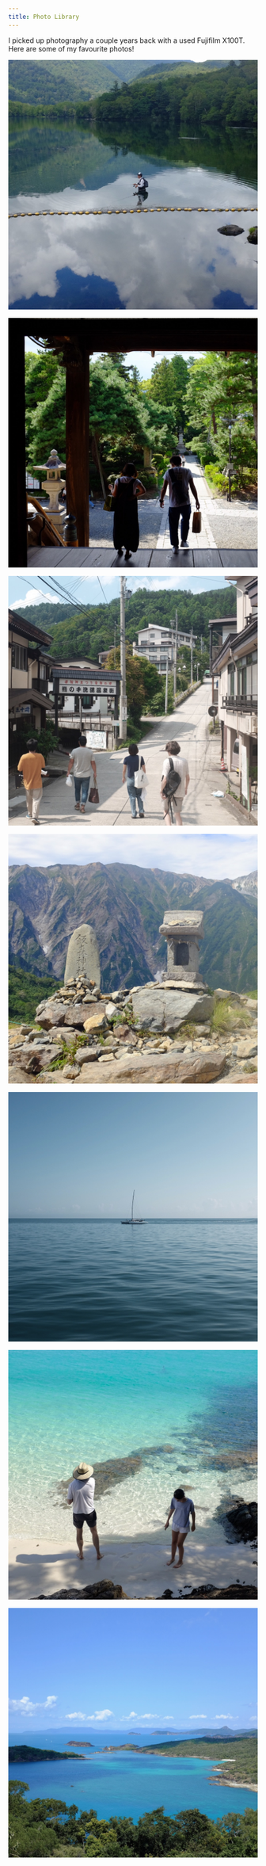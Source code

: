 ```yaml
---
title: Photo Library
---
```


I picked up photography a couple years back with a used Fujifilm X100T. Here are some of my favourite photos!

![](../photos/japan-1.jpeg)

![](../photos/japan-2.jpeg)

![](../photos/japan-3.jpeg)

![](../photos/japan-4.jpeg)

![](../photos/whitsundays-1.jpeg)

![](../photos/whitsundays-2.jpeg)

![](../photos/whitsundays-3.jpeg)
